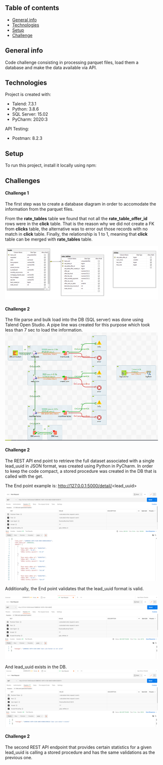 ## Table of contents
* [General info](#general-info)
* [Technologies](#technologies)
* [Setup](#setup)
* [Challenge](#challenge)

## General info
Code challenge consisting in processing parquet files, load them a database and make the data available via API.
	
## Technologies
Project is created with:
* Talend: 7.3.1
* Python: 3.8.6
* SQL Server: 15.02
* PyCharm: 2020:3

API Testing:
* Postman: 8.2.3

	
## Setup
To run this project, install it locally using npm:

## Challenges

#### Challenge 1
The first step was to create a database diagram in order to accomodate the information from the parquet files.

From the <b>rate_tables</b> table we found that not all the <b>rate_table_offer_id</b> rows were in the <b>click</b> table. That is the reason why we did not create a FK from <b>clicks</b> table, the alternative was to error out those records with no match in <b>click</b> table. Finally, the relationship is 1 to 1, meaning that <b>click</b> table can be merged with <b>rate_tables</b> table.

![Database Diagram](https://github.com/OscarGlz/even_test/blob/main/DBDiagram.PNG)

#### Challenge 2
The file parse and bulk load into the DB (SQL server) was done using Talend Open Studio. A pipe line was created for this purpose which took less than 7 sec to load the information.
![Talend pipeline](https://github.com/OscarGlz/even_test/blob/main/Talend.PNG)

#### Challenge 2
The REST API end point to retrieve the full dataset associated with a single lead_uuid in JSON format, was created using Python in PyCharm. In order to keep the code compact, a stored procedure was created in the DB that is called with the get.

The End point example is:
http://127.0.0.1:5000/detail/<lead_uuid>

![postman11](https://github.com/OscarGlz/even_test/blob/main/postman11.PNG)

Additionally, the End point validates that the lead_uuid format is valid. 

![postman12](https://github.com/OscarGlz/even_test/blob/main/postman12.PNG)

And lead_uuid exists in the DB.
![postman13](https://github.com/OscarGlz/even_test/blob/main/postman13.PNG)


#### Challenge 2
The second REST API endpoint that provides certain statistics for a given lead_uuid is calling a stored procedure and has the same validations as the previous one.






